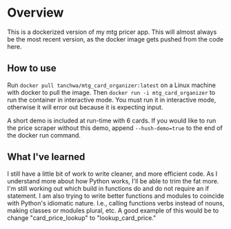 # Overview 
This is a dockerized version of my mtg pricer app. This will almost always be the most recent version, as the docker image gets pushed from the code here.

## How to use
Run `docker pull tanchwa/mtg_card_organizer:latest` on a Linux machine with docker to pull the image. Then `docker run -i mtg_card_organizer` to run the container in interactive mode.
You must run it in interactive mode, otherwise it will error out because it is expecting input.

A short demo is included at run-time with 6 cards. If you would like to run the price scraper without this demo, append `--hush-demo=true` to the end of the docker run command. 

## What I've learned
I still have a little bit of work to write cleaner, and more efficient code. As I understand more about how Python works, I'll be able to trim the fat more. I'm still working out which build in functions do and do not require an if statement. I am also trying to write better functions and modules to coincide with Python's idiomatic nature. I.e., calling functions verbs instead of nouns, making classes or modules plural, etc. A good example of this would be to change "card_price_lookup" to "lookup_card_price." 
